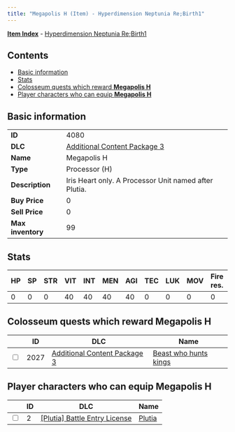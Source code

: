 ```yaml
---
title: "Megapolis H (Item) - Hyperdimension Neptunia Re;Birth1"
---
```


[**Item Index**](/neptunia/rb1/item/index.html) - [Hyperdimension Neptunia Re;Birth1](/neptunia/rb1)

## Contents

- [Basic information](#basic-information)
- [Stats](#stats)
- [Colosseum quests which reward **Megapolis H**](#colosseum-quests-which-reward-megapolis-h)
- [Player characters who can equip **Megapolis H**](#player-characters-who-can-equip-megapolis-h)

## Basic information

|   |   |
| -- | -- |
| **ID** | 4080 |
| **DLC** | [Additional Content Package 3](/neptunia/rb1/dlc/12-pack3.html) |
| **Name** | Megapolis H |
| **Type** | Processor (H) |
| **Description** | Iris Heart only. A Processor Unit named after Plutia. |
| **Buy Price** | 0 |
| **Sell Price** | 0 |
| **Max inventory** | 99 |


## Stats

| HP | SP | STR | VIT | INT | MEN | AGI | TEC | LUK | MOV | Fire res. | Ice res. | Wind res. | Lightning res. |
| -- | -- | --- | --- | --- | --- | --- | --- | --- | --- | --------- | -------- | --------- | -------------- |
| 0 | 0 | 0 | 40 | 40 | 40 | 40 | 0 | 0 | 0 | 0 | 0 | 0 | 0 |


## Colosseum quests which reward **Megapolis H**

|    | ID | DLC | Name |
| -- | -- | --- | ---- |
| <input type="checkbox" id="rb1-colosseum-12-2027" class="trackbox" /> | 2027 | [Additional Content Package 3](/neptunia/rb1/dlc/12-pack3.html) | [Beast who hunts kings](/neptunia/rb1/colosseum/12-2027-beast-who-hunts-kings.html) |


## Player characters who can equip **Megapolis H**

|    | ID | DLC | Name |
| -- | -- | --- | ---- |
| <input type="checkbox" id="rb1-player-7-2" class="trackbox" /> | 2 | [[Plutia] Battle Entry License](/neptunia/rb1/dlc/7-plutia.html) | [Plutia](/neptunia/rb1/player/7-2-plutia.html) |
